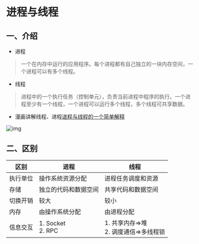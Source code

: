 # 进程与线程

## 一、介绍

* 进程

> 一个在内存中运行的应用程序。每个进程都有自己独立的一块内存空间，一个进程可以有多个线程。

* 线程

> 进程中的一个执行任务（控制单元），负责当前进程中程序的执行。一个进程至少有一个线程，一个进程可以运行多个线程，多个线程可共享数据。

* 漫画讲解线程、进程[进程与线程的一个简单解释](http://www.ruanyifeng.com/blog/2013/04/processes_and_threads.html)

![img](http://img.hurenjieee.com/uPic/v2-63a65cbe6d5a4222a1326f2310ef48ee_1440w.jpg)

## 二、区别

| 区别     | 进程                  | 线程                                       |
| -------- | --------------------- | ------------------------------------------ |
| 执行单位 | 操作系统资源分配      | 进程任务调度和资源                         |
| 存储     | 独立的代码和数据空间  | 共享代码和数据空间                         |
| 切换开销 | 较大                  | 较小                                       |
| 内存     | 由操作系统分配        | 由进程分配                                 |
| 信息交互 | 1. Socket<br />2. RPC | 1. 共享内存=>堆<br />2. 调度通信=>多线程锁 |


